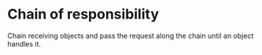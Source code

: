 # Chain of responsibility

Chain receiving objects and pass the request along the 
chain until an object handles it.

